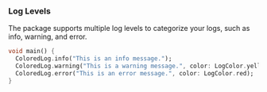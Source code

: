 ### Log Levels
The package supports multiple log levels to categorize your logs, such as info, warning, and error.
```dart
void main() {
  ColoredLog.info("This is an info message.");
  ColoredLog.warning("This is a warning message.", color: LogColor.yellow);
  ColoredLog.error("This is an error message.", color: LogColor.red);
}
```